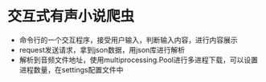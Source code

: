 # 交互式有声小说爬虫
- 命令行的一个交互程序，接受用户输入，判断输入内容，进行内容展示
- request发送请求，拿到json数据，用json库进行解析
- 解析到音频文件地址，使用multiprocessing.Pool进行多进程下载，可以设置进程数量，在settings配置文件中
